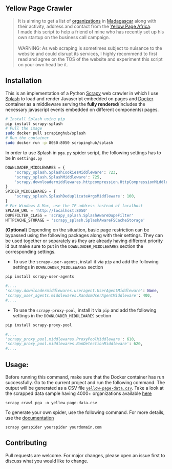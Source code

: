## Yellow Page Crawler
 
> It is aiming to get a list of [organizations](https://github.com/naivomah3/yellowpage-harvesting/blob/master/yellow-page-data.csv) in [Madagascar](https://www.yellowpagesofafrica.com/country/madagascar/) along with their activity, address and contact from the [Yellow Page Africa](https://www.yellowpagesofafrica.com/). \
> I made this script to help a friend of mine who has recently set up his own startup on the business call campaign. \
\
> WARNING: 
> As web scraping is sometimes subject to nuisance to the website and could disrupt its services, I highly recommend to first read and agree on the TOS of the website and experiment this script on your own head be it. 


## Installation

This is an implementation of a Python [Scrapy](https://scrapy.org/) web crawler in which I use [Splash](https://splash.readthedocs.io/en/stable/index.html) to load and render Javascript embedded on pages and [Docker](https://www.docker.com/) container as a middleware serving the **fully rendered**(includes the necessary javascript events embedded on different components) pages. 


```bash
# Install Splash using pip 
pip install scrapy-splash
# Pull the image 
sudo docker pull scrapinghub/splash
# Run the container
sudo docker run -p 8050:8050 scrapinghub/splash
```
In order to use Splash in `pga.py` spider script, the following settings has to be in `settings.py`
```python
DOWNLOADER_MIDDLEWARES = {
    'scrapy_splash.SplashCookiesMiddleware': 723,
    'scrapy_splash.SplashMiddleware': 725,
    'scrapy.downloadermiddlewares.httpcompression.HttpCompressionMiddleware': 810,
}
SPIDER_MIDDLEWARES = {
    'scrapy_splash.SplashDeduplicateArgsMiddleware': 100,
}
# For Windows & Mac, use the IP address instead of localhost 
SPLASH_URL = 'http://localhost:8050' 
DUPEFILTER_CLASS = 'scrapy_splash.SplashAwareDupeFilter'
HTTPCACHE_STORAGE = 'scrapy_splash.SplashAwareFSCacheStorage'
```

(**Optional**) Depending on the situation, basic page restriction can be bypassed using the following packages along with their settings. They can be used together or separately as they are already having different priority id but make sure to put in the `DOWNLOADER_MIDDLEWARES` section the corresponding settings. 


- To use the `scrapy-user-agents`, install it via `pip` and add the following settings in `DOWNLOADER_MIDDLEWARES` section
```bash 
pip install scrapy-user-agents
```
```python
#....
'scrapy.downloadermiddlewares.useragent.UserAgentMiddleware': None,
'scrapy_user_agents.middlewares.RandomUserAgentMiddleware': 400,
#....
```

- To use the `scrapy-proxy-pool`, install it via `pip` and add the following settings in the `DOWNLOADER_MIDDLEWARES` section
```bash 
pip install scrapy-proxy-pool
```
```python
#....
'scrapy_proxy_pool.middlewares.ProxyPoolMiddleware': 610,
'scrapy_proxy_pool.middlewares.BanDetectionMiddleware': 620,
#....
```
## Usage: 
Before running this command, make sure that the Docker container has run successfully. Go to the current project and run the following command. The output will be generated as a CSV file  [`yellow-page-data.csv`](https://github.com/naivomah3/yellowpage-harvesting/blob/master/yellow-page-data.csv). 
Take a look at the scrapped data sample having 4000+ organizations available [here](https://github.com/naivomah3/yellowpage-harvesting/blob/master/yellow-page-data.csv)
```shell
scrapy crawl pga -o yellow-page-data.csv
```
To generate your own spider, use the following command. For more details, use the [documentation](https://docs.scrapy.org/en/latest/topics/commands.html) 
```shell
scrapy genspider yourspider yourdomain.com
```


## Contributing
Pull requests are welcome. For major changes, please open an issue first to discuss what you would like to change.

